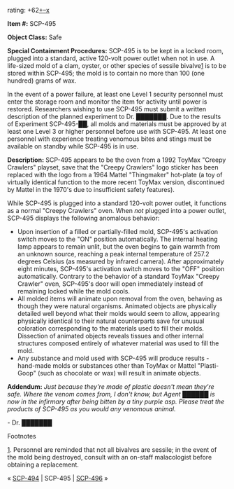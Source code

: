 rating: +62[+](javascript:; "I like it")[–](javascript:; "I don't like it")[x](javascript:; "Cancel my vote")

**Item #:** SCP-495

**Object Class:** Safe

**Special Containment Procedures:** SCP-495 is to be kept in a locked room, plugged into a standard, active 120-volt power outlet when not in use. A life-sized mold of a clam, oyster, or other species of sessile bivalve[1](javascript:;) is to be stored within SCP-495; the mold is to contain no more than 100 (one hundred) grams of wax.

In the event of a power failure, at least one Level 1 security personnel must enter the storage room and monitor the item for activity until power is restored. Researchers wishing to use SCP-495 must submit a written description of the planned experiment to Dr. ███████. Due to the results of Experiment SCP-495-██, all molds and materials must be approved by at least one Level 3 or higher personnel before use with SCP-495. At least one personnel with experience treating venomous bites and stings must be available on standby while SCP-495 is in use.

**Description:** SCP-495 appears to be the oven from a 1992 ToyMax "Creepy Crawlers" playset, save that the "Creepy Crawlers" logo sticker has been replaced with the logo from a 1964 Mattel "Thingmaker" hot-plate (a toy of virtually identical function to the more recent ToyMax version, discontinued by Mattel in the 1970's due to insufficient safety features).

While SCP-495 is plugged into a standard 120-volt power outlet, it functions as a normal "Creepy Crawlers" oven. When _not_ plugged into a power outlet, SCP-495 displays the following anomalous behavior:

*   Upon insertion of a filled or partially-filled mold, SCP-495's activation switch moves to the "ON" position automatically. The internal heating lamp appears to remain unlit, but the oven begins to gain warmth from an unknown source, reaching a peak internal temperature of 257.2 degrees Celsius (as measured by infrared camera). After approximately eight minutes, SCP-495's activation switch moves to the "OFF" position automatically. Contrary to the behavior of a standard ToyMax "Creepy Crawler" oven, SCP-495's door will open immediately instead of remaining locked while the mold cools.
*   All molded items will animate upon removal from the oven, behaving as though they were natural organisms. Animated objects are physically detailed well beyond what their molds would seem to allow, appearing physically identical to their natural counterparts save for unusual coloration corresponding to the materials used to fill their molds. Dissection of animated objects reveals tissues and other internal structures composed entirely of whatever material was used to fill the mold.
*   Any substance and mold used with SCP-495 will produce results - hand-made molds or substances other than ToyMax or Mattel "Plasti-Goop" (such as chocolate or wax) will result in animate objects.

**Addendum:** _Just because they're made of plastic doesn't mean they're safe. Where the venom comes from, I don't know, but Agent ██████ is now in the infirmary after being bitten by a tiny purple asp. Please treat the products of SCP-495 as you would any venomous animal._

\- Dr. ███████

Footnotes

[1](javascript:;). Personnel are reminded that not all bivalves are sessile; in the event of the mold being destroyed, consult with an on-staff malacologist before obtaining a replacement.

« [SCP-494](/scp-494) | SCP-495 | [SCP-496](/scp-496) »